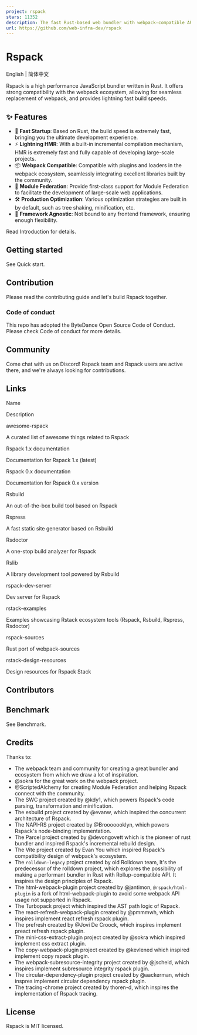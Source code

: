 ```yaml
---
project: rspack
stars: 11352
description: The fast Rust-based web bundler with webpack-compatible API 🦀️
url: https://github.com/web-infra-dev/rspack
---
```


Rspack
======

English | 简体中文

Rspack is a high performance JavaScript bundler written in Rust. It offers strong compatibility with the webpack ecosystem, allowing for seamless replacement of webpack, and provides lightning fast build speeds.

✨ Features
----------

-   🚀 **Fast Startup**: Based on Rust, the build speed is extremely fast, bringing you the ultimate development experience.
-   ⚡ **Lightning HMR**: With a built-in incremental compilation mechanism, HMR is extremely fast and fully capable of developing large-scale projects.
-   📦 **Webpack Compatible**: Compatible with plugins and loaders in the webpack ecosystem, seamlessly integrating excellent libraries built by the community.
-   🎨 **Module Federation**: Provide first-class support for Module Federation to facilitate the development of large-scale web applications.
-   🛠️ **Production Optimization**: Various optimization strategies are built in by default, such as tree shaking, minification, etc.
-   🎯 **Framework Agnostic**: Not bound to any frontend framework, ensuring enough flexibility.

Read Introduction for details.

Getting started
---------------

See Quick start.

Contribution
------------

Please read the contributing guide and let's build Rspack together.

### Code of conduct

This repo has adopted the ByteDance Open Source Code of Conduct. Please check Code of conduct for more details.

Community
---------

Come chat with us on Discord! Rspack team and Rspack users are active there, and we're always looking for contributions.

Links
-----

Name

Description

awesome-rspack

A curated list of awesome things related to Rspack

Rspack 1.x documentation

Documentation for Rspack 1.x (latest)

Rspack 0.x documentation

Documentation for Rspack 0.x version

Rsbuild

An out-of-the-box build tool based on Rspack

Rspress

A fast static site generator based on Rsbuild

Rsdoctor

A one-stop build analyzer for Rspack

Rslib

A library development tool powered by Rsbuild

rspack-dev-server

Dev server for Rspack

rstack-examples

Examples showcasing Rstack ecosystem tools (Rspack, Rsbuild, Rspress, Rsdoctor)

rspack-sources

Rust port of webpack-sources

rstack-design-resources

Design resources for Rspack Stack

Contributors
------------

Benchmark
---------

See Benchmark.

Credits
-------

Thanks to:

-   The webpack team and community for creating a great bundler and ecosystem from which we draw a lot of inspiration.
-   @sokra for the great work on the webpack project.
-   @ScriptedAlchemy for creating Module Federation and helping Rspack connect with the community.
-   The SWC project created by @kdy1, which powers Rspack's code parsing, transformation and minification.
-   The esbuild project created by @evanw, which inspired the concurrent architecture of Rspack.
-   The NAPI-RS project created by @Brooooooklyn, which powers Rspack's node-binding implementation.
-   The Parcel project created by @devongovett which is the pioneer of rust bundler and inspired Rspack's incremental rebuild design.
-   The Vite project created by Evan You which inspired Rspack's compatibility design of webpack's ecosystem.
-   The `rolldown-legacy` project created by old Rolldown team, It's the predecessor of the rolldown project, which explores the possibility of making a performant bundler in Rust with Rollup-compatible API. It inspires the design principles of Rspack.
-   The html-webpack-plugin project created by @jantimon, `@rspack/html-plugin` is a fork of html-webpack-plugin to avoid some webpack API usage not supported in Rspack.
-   The Turbopack project which inspired the AST path logic of Rspack.
-   The react-refresh-webpack-plugin created by @pmmmwh, which inspires implement react refresh rspack plugin.
-   The prefresh created by @Jovi De Croock, which inspires implement preact refresh rspack plugin.
-   The mini-css-extract-plugin project created by @sokra which inspired implement css extract plugin.
-   The copy-webpack-plugin project created by @kevlened which inspired implement copy rspack plugin.
-   The webpack-subresource-integrity project created by @jscheid, which inspires implement subresource integrity rspack plugin.
-   The circular-dependency-plugin project created by @aackerman, which inspres implement circular dependency rspack plugin.
-   The tracing-chrome project created by thoren-d, which inspires the implementation of Rspack tracing.

License
-------

Rspack is MIT licensed.
